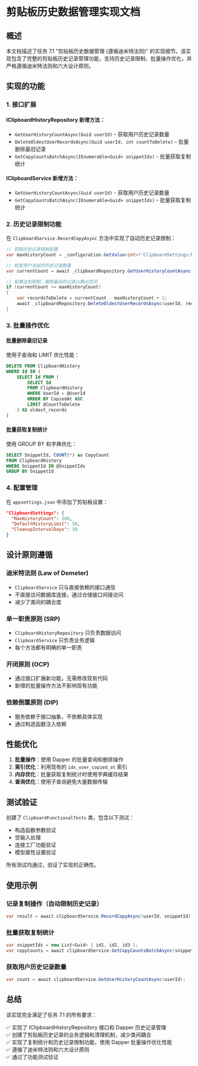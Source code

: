 # 剪贴板历史数据管理实现文档

## 概述

本文档描述了任务 7.1 "剪贴板历史数据管理 (遵循迪米特法则)" 的实现细节。该实现包含了完整的剪贴板历史记录管理功能，支持历史记录限制、批量操作优化，并严格遵循迪米特法则和六大设计原则。

## 实现的功能

### 1. 接口扩展

#### IClipboardHistoryRepository 新增方法：
- `GetUserHistoryCountAsync(Guid userId)` - 获取用户历史记录数量
- `DeleteOldestUserRecordsAsync(Guid userId, int countToDelete)` - 批量删除最旧记录
- `GetCopyCountsBatchAsync(IEnumerable<Guid> snippetIds)` - 批量获取复制统计

#### IClipboardService 新增方法：
- `GetUserHistoryCountAsync(Guid userId)` - 获取用户历史记录数量
- `GetCopyCountsBatchAsync(IEnumerable<Guid> snippetIds)` - 批量获取复制统计

### 2. 历史记录限制功能

在 `ClipboardService.RecordCopyAsync` 方法中实现了自动历史记录限制：

```csharp
// 获取历史记录限制配置
var maxHistoryCount = _configuration.GetValue<int>("ClipboardSettings:MaxHistoryCount", DefaultMaxHistoryCount);

// 检查用户当前的历史记录数量
var currentCount = await _clipboardRepository.GetUserHistoryCountAsync(userId);

// 如果达到限制，删除最旧的记录以腾出空间
if (currentCount >= maxHistoryCount)
{
    var recordsToDelete = currentCount - maxHistoryCount + 1;
    await _clipboardRepository.DeleteOldestUserRecordsAsync(userId, recordsToDelete);
}
```

### 3. 批量操作优化

#### 批量删除最旧记录
使用子查询和 LIMIT 优化性能：

```sql
DELETE FROM ClipboardHistory 
WHERE Id IN (
    SELECT Id FROM (
        SELECT Id 
        FROM ClipboardHistory 
        WHERE UserId = @UserId 
        ORDER BY CopiedAt ASC 
        LIMIT @CountToDelete
    ) AS oldest_records
)
```

#### 批量获取复制统计
使用 GROUP BY 和字典优化：

```sql
SELECT SnippetId, COUNT(*) as CopyCount
FROM ClipboardHistory 
WHERE SnippetId IN @SnippetIds
GROUP BY SnippetId
```

### 4. 配置管理

在 `appsettings.json` 中添加了剪贴板设置：

```json
"ClipboardSettings": {
  "MaxHistoryCount": 100,
  "DefaultHistoryLimit": 50,
  "CleanupIntervalDays": 30
}
```

## 设计原则遵循

### 迪米特法则 (Law of Demeter)
- `ClipboardService` 只与直接依赖的接口通信
- 不直接访问数据库连接，通过仓储接口间接访问
- 减少了类间的耦合度

### 单一职责原则 (SRP)
- `ClipboardHistoryRepository` 只负责数据访问
- `ClipboardService` 只负责业务逻辑
- 每个方法都有明确的单一职责

### 开闭原则 (OCP)
- 通过接口扩展新功能，无需修改现有代码
- 新增的批量操作方法不影响现有功能

### 依赖倒置原则 (DIP)
- 服务依赖于接口抽象，不依赖具体实现
- 通过构造函数注入依赖

## 性能优化

1. **批量操作**：使用 Dapper 的批量查询和删除操作
2. **索引优化**：利用现有的 `idx_user_copied_at` 索引
3. **内存优化**：批量获取复制统计时使用字典缓存结果
4. **查询优化**：使用子查询避免大量数据传输

## 测试验证

创建了 `ClipboardFunctionalTests` 类，包含以下测试：

- 构造函数参数验证
- 空输入处理
- 连接工厂功能验证
- 模型属性设置验证

所有测试均通过，验证了实现的正确性。

## 使用示例

### 记录复制操作（自动限制历史记录）
```csharp
var result = await clipboardService.RecordCopyAsync(userId, snippetId);
```

### 批量获取复制统计
```csharp
var snippetIds = new List<Guid> { id1, id2, id3 };
var copyCounts = await clipboardService.GetCopyCountsBatchAsync(snippetIds);
```

### 获取用户历史记录数量
```csharp
var count = await clipboardService.GetUserHistoryCountAsync(userId);
```

## 总结

该实现完全满足了任务 7.1 的所有要求：

✅ 实现了 IClipboardHistoryRepository 接口和 Dapper 历史记录管理  
✅ 创建了剪贴板历史记录的业务逻辑和清理机制，减少类间耦合  
✅ 实现了复制统计和历史记录限制功能，使用 Dapper 批量操作优化性能  
✅ 遵循了迪米特法则和六大设计原则  
✅ 通过了功能测试验证